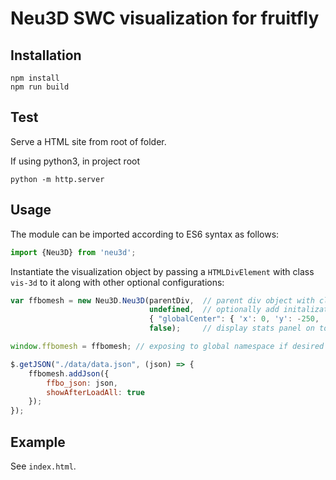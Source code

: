 # Neu3D SWC visualization for fruitfly


## Installation
```
npm install
npm run build
```

## Test
Serve a HTML site from root of folder.

If using python3, in project root

```
python -m http.server
```

## Usage
The module can be imported according to ES6 syntax as follows:

```javascript
import {Neu3D} from 'neu3d';
```

Instantiate the visualization object by passing a `HTMLDivElement` with class `vis-3d` to it along with other optional configurations:

```javascript
var ffbomesh = new Neu3D.Neu3D(parentDiv,  // parent div object with class `vis-3d`
                               undefined,  // optionally add initalization JSON data
                               { "globalCenter": { 'x': 0, 'y': -250, 'z': 0 } },  // optional metadata
                               false);     // display stats panel on top left

window.ffbomesh = ffbomesh; // exposing to global namespace if desired

$.getJSON("./data/data.json", (json) => {
    ffbomesh.addJson({
        ffbo_json: json,
        showAfterLoadAll: true
    });
});
```


## Example
See `index.html`.